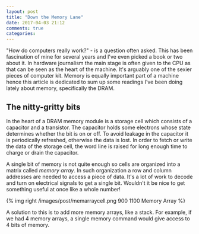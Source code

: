 ```yaml
---
layout: post
title: "Down the Memory Lane"
date: 2017-04-03 21:12
comments: true
categories: 
---
```


"How do computers really work?" - is a question often asked. This has been 
fascination of mine for several years and I've even picked a book or two about 
 it. In hardware journalism the main stage is often given to the
CPU as that can be seen as the heart of the machine. It's arguably one of the 
sexier pieces of computer kit. Memory is equally important part of a machine
hence this article is dedicated to sum up some readings I've been doing lately
about memory, specifically the DRAM.

## The nitty-gritty bits

In the heart of a DRAM memory module is a storage cell which consists of a capacitor and a transistor. 
The capacitor holds some electrons whose state determines whether the bit is on or off.
To avoid leakage in the capacitor it is periodically refreshed, otherwise the data is lost.
In order to fetch or write the data of the storage cell, the word line is raised for long enough time to charge or drain the capacitor.

A single bit of memory is not quite enough so cells are organized into a matrix called _memory array_. In such organization a row and column addresses are needed to access a piece of data. It's a lot of work to decode and turn on electrical signals to get a single bit. Wouldn't it be nice to get something useful at once like a whole number!

{% img right /images/post/memarraycell.png 900 1100 Memory Array %} 

A solution to this is to add more memory arrays, like a stack. For example, if we had 4 memory arrays, a single memory command would give access to 4 bits of memory.



